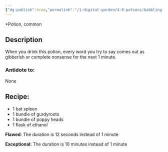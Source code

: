 ```yaml
---
{"dg-publish":true,"permalink":"/1-digital-garden/4-0-potions/babbling-beverage-ec/","tags":["potion","extracurricular","common"]}
---
```


*Potion, common 

## Description
When you drink this potion, every word you try to say comes out as gibberish or complete nonsense for the next 1 minute.

### Antidote to: 
None

## Recipe:
- 1 bat spleen
- 1 bundle of gurdyroots
- 1 bundle of poppy heads
- 1 flask of ethanol

**Flawed**:
The duration is 12 seconds instead of 1 minute

**Exceptional:** 
The duration is 10 minutes instead of 1 minute